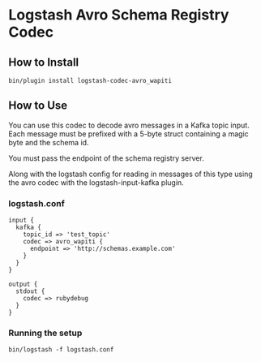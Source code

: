 Logstash Avro Schema Registry Codec
===================

How to Install
--------------

```
bin/plugin install logstash-codec-avro_wapiti
```

How to Use
----------
You can use this codec to decode avro messages
in a Kafka topic input. Each message must be prefixed
with a 5-byte struct containing a magic byte and
the schema id.

You must pass the endpoint of the schema registry server.

Along with the logstash config for reading in messages of this
type using the avro codec with the logstash-input-kafka plugin.

### logstash.conf

```
input {
  kafka {
    topic_id => 'test_topic'
    codec => avro_wapiti {
      endpoint => 'http://schemas.example.com'
    }
  }
}

output {
  stdout {
    codec => rubydebug
  }
}
```

### Running the setup
```
bin/logstash -f logstash.conf
```
